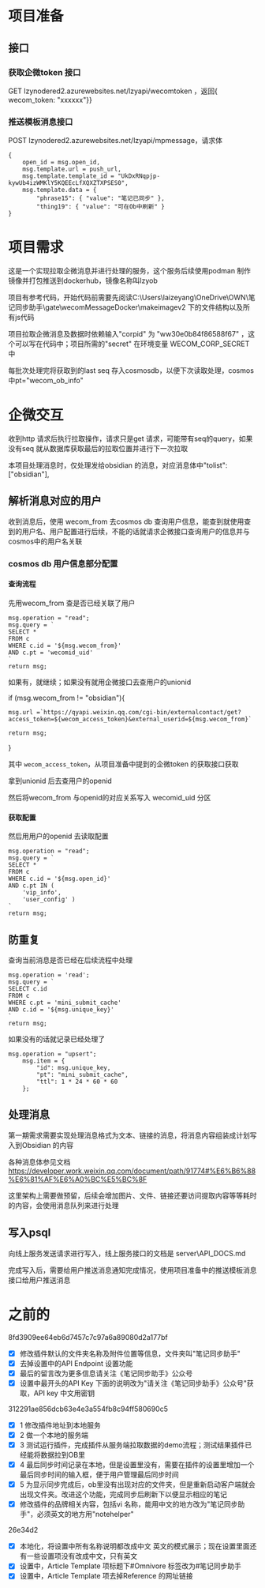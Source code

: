 # 项目准备

## 接口

### 获取企微token 接口

GET lzynodered2.azurewebsites.net/lzyapi/wecomtoken ，返回{ wecom_token: "xxxxxx"}}

### 推送模板消息接口

POST lzynodered2.azurewebsites.net/lzyapi/mpmessage，请求体

```
{
	open_id = msg.open_id,
	msg.template.url = push_url,
	msg.template.template_id = "UkDxRNqpjp-kywUb4izWMKlY5KQEEcLfXQXZTXPSES0",
	msg.template.data = {
		"phrase15": { "value": "笔记已同步" },
		"thing19": { "value": "可在Ob中刷新" }
}
```

# 项目需求

这是一个实现拉取企微消息并进行处理的服务，这个服务后续使用podman 制作镜像并打包推送到dockerhub，镜像名称叫lzyob

项目有参考代码，开始代码前需要先阅读C:\Users\laizeyang\OneDrive\OWN\笔记同步助手\gate\wecomMessageDocker\makeimagev2 下的文件结构以及所有js代码

项目拉取企微消息及数据时依赖输入"corpid" 为 "ww30e0b84f86588f67" ，这个可以写在代码中；项目所需的"secret" 在环境变量 WECOM_CORP_SECRET 中

每批次处理完将获取到的last seq 存入cosmosdb，以便下次读取处理，cosmos中pt="wecom_ob_info"

# 企微交互

收到http 请求后执行拉取操作，请求只是get 请求，可能带有seq的query，如果没有seq 就从数据库获取最后的拉取位置并进行下一次拉取

本项目处理消息时，仅处理发给obsidian 的消息，对应消息体中"tolist": ["obsidian"],

## 解析消息对应的用户

收到消息后，使用 wecom_from 去cosmos db 查询用户信息，能查到就使用查到的用户名、用户配置进行后续，不能的话就请求企微接口查询用户的信息并与cosmos中的用户名关联

### cosmos db 用户信息部分配置

#### 查询流程

先用wecom_from 查是否已经关联了用户

```
msg.operation = "read";
msg.query = `
SELECT * 
FROM c 
WHERE c.id = '${msg.wecom_from}' 
AND c.pt = 'wecomid_uid'
`
return msg;
```

如果有，就继续；如果没有就用企微接口去查用户的unionid

if (msg.wecom_from != "obsidian"){

    msg.url =`https://qyapi.weixin.qq.com/cgi-bin/externalcontact/get?access_token=${wecom_access_token}&external_userid=${msg.wecom_from}`

    return msg;

}

其中 `wecom_access_token`，从项目准备中提到的企微token 的获取接口获取

拿到unionid 后去查用户的openid

然后将wecom_from 与openid的对应关系写入 wecomid_uid 分区

#### 获取配置

然后用用户的openid 去读取配置

```
msg.operation = "read";
msg.query = `
SELECT * 
FROM c 
WHERE c.id = '${msg.open_id}' 
AND c.pt IN (
    'vip_info', 
    'user_config' )
`
return msg;
```

## 防重复

查询当前消息是否已经在后续流程中处理

```
msg.operation = 'read';
msg.query = `
SELECT c.id
FROM c
WHERE c.pt = 'mini_submit_cache'
AND c.id = '${msg.unique_key}'
`
return msg;
```

如果没有的话就记录已经处理了

```
msg.operation = "upsert";
    msg.item = {
        "id": msg.unique_key,
        "pt": "mini_submit_cache",
        "ttl": 1 * 24 * 60 * 60
    };
```

## 处理消息

第一期需求需要实现处理消息格式为文本、链接的消息，将消息内容组装成计划写入到Obsidian 的内容

各种消息体参见文档 https://developer.work.weixin.qq.com/document/path/91774#%E6%B6%88%E6%81%AF%E6%A0%BC%E5%BC%8F

这里架构上需要做预留，后续会增加图片、文件、链接还要访问提取内容等等耗时的内容，会使用消息队列来进行处理

## 写入psql

向线上服务发送请求进行写入，线上服务接口的文档是 server\API_DOCS.md

完成写入后，需要给用户推送消息通知完成情况，使用项目准备中的推送模板消息接口给用户推送消息

# 之前的

8fd3909ee64eb6d7457c7c97a6a89080d2a177bf

* [X] 修改插件默认的文件夹名称及附件位置等信息，文件夹叫"笔记同步助手"
* [X] 去掉设置中的API Endpoint 设置功能
* [X] 最后的留言改为更多信息请关注《笔记同步助手》公众号
* [X] 设置中最开头的API Key 下面的说明改为"请关注《笔记同步助手》公众号"获取，API key 中文用密钥

312291ae856dcb63e4e3a554fb8c94ff580690c5

* [X] 1 修改插件地址到本地服务
* [X] 2 做一个本地的服务端
* [X] 3 测试运行插件，完成插件从服务端拉取数据的demo流程；测试结果插件已经能将数据拉到OB里
* [X] 4 最后同步时间记录在本地，但是设置里没有，需要在插件的设置里增加一个最后同步时间的输入框，便于用户管理最后同步时间
* [X] 5 为显示同步完成后，ob里没有出现对应的文件夹，但是重新启动客户端就会出现文件夹。改进这个功能，完成同步后刷新下以便显示相应的笔记
* [X] 修改插件的品牌相关内容，包括vi 名称，能用中文的地方改为"笔记同步助手"，必须英文的地方用"notehelper"

26e34d2

* [X] 本地化，将设置中所有名称说明都改成中文 英文的模式展示；现在设置里面还有一些设置项没有改成中文，只有英文
* [X] 设置中，Article Template 项标题下#Omnivore 标签改为#笔记同步助手
* [X] 设置中，Article Template 项去掉Reference 的网址链接
